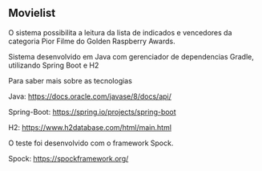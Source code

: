 ## Movielist

O sistema possibilita a leitura da lista de indicados e vencedores
da categoria Pior Filme do Golden Raspberry Awards.


Sistema desenvolvido em Java com gerenciador de dependencias Gradle, utilizando Spring Boot e H2

Para saber mais sobre as tecnologias

Java: https://docs.oracle.com/javase/8/docs/api/

Spring-Boot: https://spring.io/projects/spring-boot

H2: https://www.h2database.com/html/main.html

O teste foi desenvolvido com o framework Spock.

Spock: https://spockframework.org/